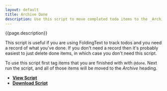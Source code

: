 ```yaml
---
layout: default
title: Archive Done
description: Use this script to move completed todo items to the _Archive_ heading in your document.
---
```


{{page.description}}

This script is useful if you are using FoldingText to track todos and you need a record of what you've done. If you don't need a record then it's probably easiest to just delete done items, in which case you don't need this script.

To use this script first tag items that you are finished with with `@done`. Next run the script, and all of those items will be moved to the _Archive_ heading.

- [**View Script**](https://gist.github.com/gists/4061766/)
- [**Download Script**](https://gist.github.com/gists/4061766/download)
